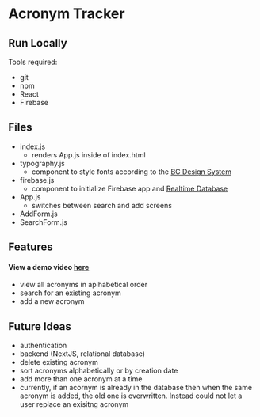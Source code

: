 # Acronym Tracker

## Run Locally
Tools required:
- git
- npm
- React
- Firebase

## Files
- index.js
  - renders App.js inside of index.html
- typography.js
  - component to style fonts according to the [BC Design System](https://developer.gov.bc.ca/Design-System/Typography)
- firebase.js
  - component to initialize Firebase app and [Realtime Database](https://firebase.google.com/docs/database)
- App.js
  - switches between search and add screens
- AddForm.js
- SearchForm.js

## Features
#### View a demo video [here](#)
- view all acronyms in aplhabetical order
- search for an existing acronym
- add a new acronym

## Future Ideas
- authentication
- backend (NextJS, relational database)
- delete existing acronym
- sort acronyms alphabetically or by creation date
- add more than one acronym at a time
- currently, if an acornym is already in the database then when the same acronym is added, the old one is overwritten. Instead could not let a user replace an exisitng acronym

